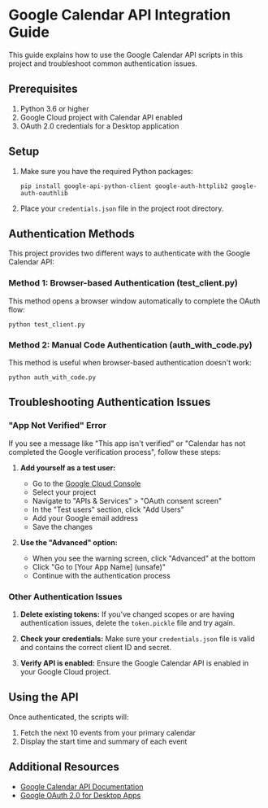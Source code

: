 # Google Calendar API Integration Guide

This guide explains how to use the Google Calendar API scripts in this project and troubleshoot common authentication issues.

## Prerequisites

1. Python 3.6 or higher
2. Google Cloud project with Calendar API enabled
3. OAuth 2.0 credentials for a Desktop application

## Setup

1. Make sure you have the required Python packages:
   ```
   pip install google-api-python-client google-auth-httplib2 google-auth-oauthlib
   ```

2. Place your `credentials.json` file in the project root directory.

## Authentication Methods

This project provides two different ways to authenticate with the Google Calendar API:

### Method 1: Browser-based Authentication (test_client.py)

This method opens a browser window automatically to complete the OAuth flow:

```
python test_client.py
```

### Method 2: Manual Code Authentication (auth_with_code.py)

This method is useful when browser-based authentication doesn't work:

```
python auth_with_code.py
```

## Troubleshooting Authentication Issues

### "App Not Verified" Error

If you see a message like "This app isn't verified" or "Calendar has not completed the Google verification process", follow these steps:

1. **Add yourself as a test user:**
   - Go to the [Google Cloud Console](https://console.cloud.google.com/)
   - Select your project
   - Navigate to "APIs & Services" > "OAuth consent screen"
   - In the "Test users" section, click "Add Users"
   - Add your Google email address
   - Save the changes

2. **Use the "Advanced" option:**
   - When you see the warning screen, click "Advanced" at the bottom
   - Click "Go to [Your App Name] (unsafe)"
   - Continue with the authentication process

### Other Authentication Issues

1. **Delete existing tokens:**
   If you've changed scopes or are having authentication issues, delete the `token.pickle` file and try again.

2. **Check your credentials:**
   Make sure your `credentials.json` file is valid and contains the correct client ID and secret.

3. **Verify API is enabled:**
   Ensure the Google Calendar API is enabled in your Google Cloud project.

## Using the API

Once authenticated, the scripts will:
1. Fetch the next 10 events from your primary calendar
2. Display the start time and summary of each event

## Additional Resources

- [Google Calendar API Documentation](https://developers.google.com/calendar/api/guides/overview)
- [Google OAuth 2.0 for Desktop Apps](https://developers.google.com/identity/protocols/oauth2/native-app) 